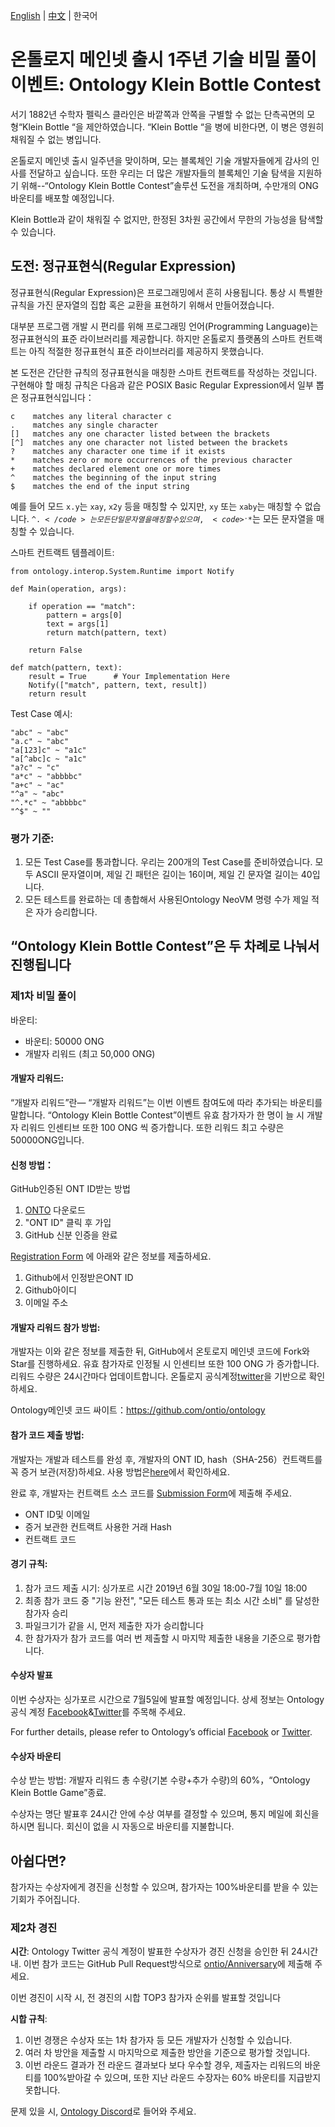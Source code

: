[English](README.md) | [中文](README_CN.md) | 한국어

# 온톨로지 메인넷 출시 1주년 기술 비밀 풀이 이벤트: Ontology Klein Bottle Contest

서기 1882년 수학자 펠릭스 클라인은 바깥쪽과 안쪽을 구별할 수 없는 단측곡면의 모형“Klein Bottle “을 제안하였습니다. “Klein Bottle “을 병에 비한다면, 이 병은 영원히 채워질 수 없는 병입니다.

온톨로지 메인넷 출시 일주년을 맞이하며, 모는 블록체인 기술 개발자들에게 감사의 인사를 전달하고 싶습니다. 또한 우리는 더 많은 개발자들의 블록체인 기술 탐색을 지원하기 위해--“Ontology Klein Bottle Contest”솔루션 도전을 개최하며, 수만개의 ONG바운티를 배포할 예정입니다.

Klein Bottle과 같이 채워질 수 없지만, 한정된 3차원 공간에서 무한의 가능성을 탐색할 수 있습니다.

## 도전: 정규표현식(Regular Expression)

정규표현식(Regular Expression)은 프로그래밍에서 흔히 사용됩니다. 통상 시 특별한 규칙을 가진 문자열의 집합 혹은 교환을 표현하기 위해서 만들어졌습니다.

대부분 프로그램 개발 시 편리를 위해 프로그래밍 언어(Programming Language)는 정규표현식의 표준 라이브러리를 제공합니다. 하지만 온톨로지 플랫폼의 스마트 컨트랙트는 아직 적절한 정규표현식 표준 라이브러리를 제공하지 못했습니다.

본 도전은 간단한 규칙의 정규표현식을 매칭한 스마트 컨트랙트를 작성하는 것입니다. 구현해야 할 매칭 규칙은 다음과 같은 POSIX Basic Regular Expression에서 일부 뽑은 정규표현식입니다：

```
c    matches any literal character c
.    matches any single character
[]   matches any one character listed between the brackets
[^]  matches any one character not listed between the brackets
?    matches any character one time if it exists
*    matches zero or more occurrences of the previous character
+    matches declared element one or more times
^    matches the beginning of the input string
$    matches the end of the input string
```

예를 들어 모드 <code>x.y</code>는 <code>xay</code>, <code>x2y</code> 등을 매칭할 수 있지만, <code>xy</code> 또는 <code>xaby</code>는 매칭할 수 없습니다.  <code>^.$</code>는 모든 단일 문자열을 매칭할 수 있으며, <code>^.*$</code>는 모든 문자열을 매칭할 수 있습니다.

스마트 컨트랙트 템플레이트:

```
from ontology.interop.System.Runtime import Notify

def Main(operation, args):

    if operation == "match":
        pattern = args[0]
        text = args[1]
        return match(pattern, text)

    return False

def match(pattern, text):
    result = True      # Your Implementation Here
    Notify(["match", pattern, text, result])
    return result
```

Test Case 예시:

```
"abc" ~ "abc"
"a.c" ~ "abc"
"a[123]c" ~ "a1c"
"a[^abc]c ~ "a1c"
"a?c" ~ "c"
"a*c" ~ "abbbbc"
"a+c" ~ "ac"
"^a" ~ "abc"
"^.*c" ~ "abbbbc"
"^$" ~ ""
```

### 평가 기준:

1. 모든 Test Case를 통과합니다. 우리는 200개의 Test Case를 준비하였습니다. 모두 ASCII 문자열이며, 제일 긴 패턴은 길이는 16이며, 제일 긴 문자열 길이는 40입니다.
2. 모든 테스트를 완료하는 데 총합해서 사용된Ontology NeoVM 명령 수가 제일 적은 자가 승리합니다.


## “Ontology Klein Bottle Contest”은 두 차례로 나눠서 진행됩니다

### 제1차    비밀 풀이

바운티:

* 바운티: 50000 ONG
* 개발자 리워드 (최고 50,000 ONG)

#### 개발자 리워드:
“개발자 리워드”란— “개발자 리워드”는 이번 이벤트 참여도에 따라 추가되는 바운티를 말합니다. “Ontology Klein Bottle Contest”이벤트 유효 참가자가 한 명이 늘 시 개발자 리워드 인센티브 또한 100 ONG 씩 증가합니다. 또한 리워드 최고 수량은 50000ONG입니다.

#### 신청 방법：

GitHub인증된 ONT ID받는 방법

1. [ONTO](https://onto.app/) 다운로드
2. "ONT ID" 클릭 후 가입
3. GitHub 신분 인증을 완료

[Registration Form](http://bit.ly/2Jf02AE) 에 아래와 같은 정보를 제출하세요.

1. Github에서 인정받은ONT ID
2. Github아이디
3. 이메일 주소

#### 개발자 리워드 참가 방법:

개발자는 이와 같은 정보를 제출한 뒤, GitHub에서 온토로지 메인넷 코드에 Fork와Star를 진행하세요. 유효 참가자로 인정될 시 인센티브 또한 100 ONG 가 증가합니다. 리워드 수량은 24시간마다 업데이트합니다. 온톨로지 공식계정[twitter](https://twitter.com/OntologyNetwork)을 기반으로 확인하세요.

Ontology메인넷 코드 싸이트：https://github.com/ontio/ontology

####  참가 코드 제출 방법:
개발자는 개발과 테스트를 완성 후, 개발자의 ONT ID, hash（SHA-256）컨트랙트를 꼭 증거 보관(저장)하세요. 사용 방법은[here](register_tool/README.md)에서 확인하세요.

완료 후, 개발자는 컨트랙트 소스 코드를 [Submission Form](http://bit.ly/2XuH0Qb)에 제출해 주세요. 

* ONT ID및 이메일
* 증거 보관한 컨트랙트 사용한 거래 Hash
* 컨트랙트 코드

#### 경기 규칙:

1. 참가 코드 제출 시기: 싱가포르 시간 2019년 6월 30일 18:00-7월 10일 18:00
2. 최종 참가 코드 중 "기능 완전", "모든 테스트 통과 또는 최소 시간 소비" 를 달성한 참가자 승리
3. 파일크기가 같을 시, 먼저 제출한 자가 승리합니다
4. 한 참가자가 참가 코드를 여러 번 제출할 시 마지막 제출한 내용을 기준으로 평가합니다.

#### 수상자 발표
이번 수상자는 싱가포르 시간으로 7월5일에 발표할 예정입니다. 상세 정보는 Ontology 공식 계정 [Facebook](https://www.facebook.com/ONTnetwork/)&[Twitter](https://twitter.com/OntologyNetwork)를 주목해 주세요. 

For further details, please refer to Ontology’s official [Facebook](https://www.facebook.com/ONTnetwork/) or [Twitter](https://twitter.com/OntologyNetwork).


#### 수상자 바운티

수상 받는 방법: 개발자 리워드 총 수량(기본 수량+추가 수량)의 60%，“Ontology Klein Bottle Game”종료.

수상자는 명단 발표후 24시간 안에 수상 여부를 결정할 수 있으며, 통지 메일에 회신을 하시면 됩니다. 회신이 없을 시 자동으로 바운티를 지불합니다.

## 아쉽다면?

참가자는 수상자에게 경진을 신청할 수 있으며, 참가자는 100%바운티를 받을 수 있는 기회가 주어집니다.

### 제2차   경진

**시간**: Ontology Twitter 공식 계정이 발표한 수상자가 경진 신청을 승인한 뒤 24시간 내.
이번 참가 코드는 GitHub Pull Request방식으로 [ontio/Anniversary](https://github.com/ontio/Anniversary)에 제출해 주세요.

이번 경진이 시작 시, 전 경진의 시합 TOP3 참가자 순위를 발표할 것입니다

**시합 규칙**:

1. 이번 경쟁은 수상자 또는 1차 참가자 등 모든 개발자가 신청할 수 있습니다. 
2. 여러 차 방안을 제출할 시 마지막으로 제출한 방안을 기준으로 평가할
   것입니다. 
3. 이번 라운드 결과가 전 라운드 결과보다 보다 우수할 경우, 제출자는 리워드의 바운티를 100%받아갈 수 있으며, 또한 지난 라운드 수장자는 60% 바운티를 지급받지 못합니다.

문제 있을 시, [Ontology Discord](https://discord.gg/4TQujHj)로 들어와 주세요.
